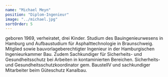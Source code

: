 ```yaml
---
name: "Michael Meyn"
position: "Diplom-Ingenieur"
image: "../michael.jpg"
sortOrder: 5
---
```


geboren 1969, verheiratet, drei Kinder. Studium des Bauingenieurwesens in Hamburg und Aufbaustudium für Asphalt­technologie in Braunschweig. Mitglied sowie bauvorlageberechtigter Ingenieur in der Hamburgischen Ingenieurkammer Bau. Zudem Sachkundiger für Sicherheits- und Gesundheitsschutz bei Arbeiten in kontaminierten Bereichen. Sicherheits- und Gesundheitsschutzkoordinator gem. BaustellV und sachkundiger Mitarbeiter beim Güteschutz Kanalbau.

